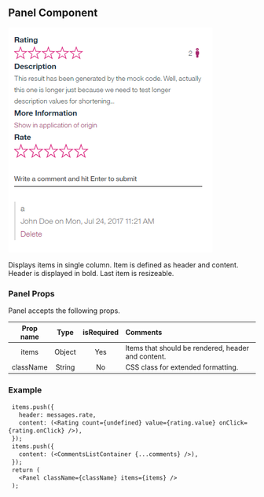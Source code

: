   ## Panel Component
   ![Alt text](Panel.png?raw=true "Panel")
  
   Displays items in single column. Item is defined as header and content. 
   Header is displayed in bold. Last item is resizeable.
   
  ### Panel Props
  
  Panel accepts the following props. 
  
  | Prop name | Type | isRequired | Comments |
  |   :---: | :---: | :---: | :---  |
  | items | Object | Yes | Items that should be rendered, header and content. |
  | className | String | No | CSS class for extended formatting. |
    
    
   ### Example
 ````
  items.push({
    header: messages.rate,
    content: (<Rating count={undefined} value={rating.value} onClick={rating.onClick} />),
  });
  items.push({
    content: (<CommentsListContainer {...comments} />),
  });
  return (
    <Panel className={className} items={items} />
  );